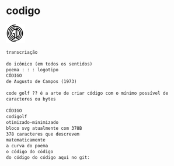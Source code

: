 # codigo


![codigo](https://raw.githubusercontent.com/marcosassis/codigo/master/svg/codigo_canvas.svg?sanitize=true)

```
transcriação

do icônico (em todos os sentidos)
poema : : : logotipo
CÓDIGO
de Augusto de Campos (1973)

code golf ?? é a arte de criar código com o mínimo possível de caracteres ou bytes

CÓDIGO
codigolf
otimizado-minimizado
bloco svg atualmente com 378B
378 caracteres que descrevem
matematicamente
a curva do poema
o código do código
do código do código aqui no git:
```
